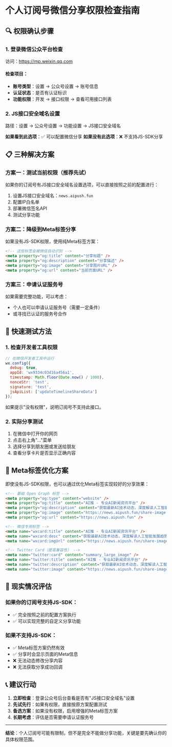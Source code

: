 # 个人订阅号微信分享权限检查指南

## 🔍 权限确认步骤

### 1. 登录微信公众平台检查
访问：https://mp.weixin.qq.com

#### 检查项目：
- **账号类型**：设置 → 公众号设置 → 账号信息
- **认证状态**：是否有认证标识
- **功能权限**：开发 → 接口权限 → 查看可用接口列表

### 2. JS接口安全域名设置
路径：设置 → 公众号设置 → 功能设置 → JS接口安全域名

**如果看到此选项**：✅ 可以配置微信分享
**如果没有此选项**：❌ 不支持JS-SDK分享

## 📋 三种解决方案

### 方案一：测试当前权限（推荐先试）
如果你的订阅号有JS接口安全域名设置选项，可以直接按照之前的配置进行：

1. 设置JS接口安全域名：`news.aipush.fun`
2. 配置IP白名单
3. 部署微信签名API
4. 测试分享功能

### 方案二：降级到Meta标签分享
如果没有JS-SDK权限，使用纯Meta标签方案：

```html
<!-- 这些标签会被微信自动识别 -->
<meta property="og:title" content="分享标题" />
<meta property="og:description" content="分享描述" />
<meta property="og:image" content="分享图片URL" />
<meta property="og:url" content="当前页面URL" />
```

### 方案三：申请认证服务号
如果需要完整功能，可以考虑：
- 个人也可以申请认证服务号（需要一定条件）
- 或寻找已认证的服务号合作

## 🧪 快速测试方法

### 1. 检查开发者工具权限
```javascript
// 在微信开发者工具中运行
wx.config({
  debug: true,
  appId: 'wx9334c03d16a456a1',
  timestamp: Math.floor(Date.now() / 1000),
  nonceStr: 'test',
  signature: 'test',
  jsApiList: ['updateTimelineShareData']
});
```

如果提示"没有权限"，说明订阅号不支持此接口。

### 2. 实际分享测试
1. 在微信中打开你的网页
2. 点击右上角"..."菜单
3. 选择分享到朋友圈或发送给朋友
4. 查看分享卡片是否显示正确内容

## 📱 Meta标签优化方案

即使没有JS-SDK权限，也可以通过优化Meta标签实现较好的分享效果：

```html
<!-- 基础 Open Graph 标签 -->
<meta property="og:type" content="website" />
<meta property="og:title" content="AI推 - 专业AI新闻资讯平台" />
<meta property="og:description" content="获取最新AI技术动态，深度解读人工智能发展趋势" />
<meta property="og:image" content="https://news.aipush.fun/share-image.png" />
<meta property="og:url" content="https://news.aipush.fun" />

<!-- 微信专用标签 -->
<meta name="wxcard:title" content="AI推 - 专业AI新闻资讯平台" />
<meta name="wxcard:desc" content="获取最新AI技术动态，深度解读人工智能发展趋势" />
<meta name="wxcard:imgUrl" content="https://news.aipush.fun/share-image.png" />

<!-- Twitter Card（提高兼容性） -->
<meta name="twitter:card" content="summary_large_image" />
<meta name="twitter:title" content="AI推 - 专业AI新闻资讯平台" />
<meta name="twitter:description" content="获取最新AI技术动态，深度解读人工智能发展趋势" />
<meta name="twitter:image" content="https://news.aipush.fun/share-image.png" />
```

## 🎯 现实情况评估

### 如果你的订阅号支持JS-SDK：
- ✅ 完全按照之前的配置方案执行
- ✅ 可以实现完整的自定义分享功能

### 如果不支持JS-SDK：
- ✅ Meta标签方案仍然有效
- ✅ 分享时会显示页面的Meta信息
- ❌ 无法动态修改分享内容
- ❌ 无法获取分享成功回调

## 📞 建议行动

1. **立即检查**：登录公众号后台查看是否有"JS接口安全域名"设置
2. **先试先行**：如果有权限，直接按原方案配置测试
3. **备选方案**：如果没有权限，启用增强的Meta标签方案
4. **长期考虑**：评估是否需要申请认证服务号

---

**结论**：个人订阅号可能有限制，但不是完全不能做分享功能，关键是要先确认你的具体权限范围。
